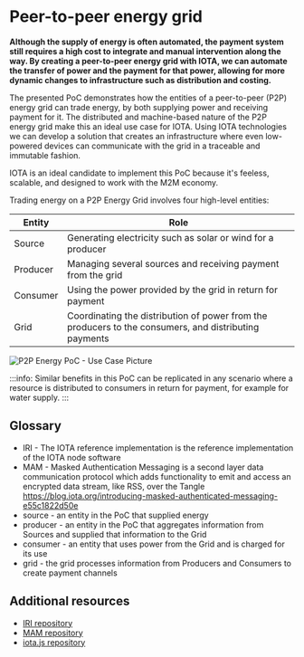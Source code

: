 # Peer-to-peer energy grid

**Although the supply of energy is often automated, the payment system still requires a high cost to integrate and manual intervention along the way. By creating a peer-to-peer energy grid with IOTA, we can automate the transfer of power and the payment for that power, allowing for more dynamic changes to infrastructure such as distribution and costing.**

The presented PoC demonstrates how the entities of a peer-to-peer (P2P) energy grid can trade energy, by both supplying power and receiving payment for it. The distributed and machine-based nature of the P2P energy grid make this an ideal use case for IOTA. Using IOTA technologies we can develop a solution that creates an infrastructure where even low-powered devices can communicate with the grid in a traceable and immutable fashion.

IOTA is an ideal candidate to implement this PoC because it's feeless, scalable, and designed to work with the M2M economy.

Trading energy on a P2P Energy Grid involves four high-level entities:

**Entity** | **Role**
---|---
Source|Generating electricity such as solar or wind for a producer|
Producer| Managing several sources and receiving payment from the grid
Consumer |Using the power provided by the grid in return for payment|
Grid| Coordinating the distribution of power from the producers to the consumers, and distributing payments|
 

![P2P Energy PoC - Use Case Picture](https://lh5.googleusercontent.com/aTNrfvsynpHOvfEx4PkTsMt_QOsgzoF6wsbo4Io-72L8qkYu-jsETRVc86XyTGAmMsNWm9zQEwUV-TqdEA0kY9hS36Z9UrUBfDYA6czIrPsMaVKEaio67Oq4mmNM_XNuo4KziVU)

:::info:
Similar benefits in this PoC can be replicated in any scenario where a resource is distributed to consumers in return for payment, for example for water supply.
:::

## Glossary

* IRI - The IOTA reference implementation is the reference implementation of the IOTA node software
* MAM - Masked Authentication Messaging is a second layer data communication protocol which adds functionality to emit and access an encrypted data stream, like RSS, over the Tangle https://blog.iota.org/introducing-masked-authenticated-messaging-e55c1822d50e
* source - an entity in the PoC that supplied energy
* producer - an entity in the PoC that aggregates information from Sources and supplied that information to the Grid
* consumer - an entity that uses power from the Grid and is charged for its use
* grid - the grid processes information from Producers and Consumers to create payment channels

## Additional resources

* [IRI repository](https://github.com/iotaledger/iri) 
* [MAM repository](https://github.com/iotaledger/mam.client.js)
* [iota.js repository](https://github.com/iotaledger/iota.js)


